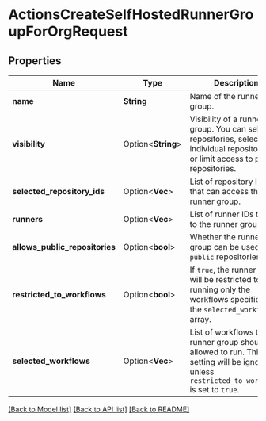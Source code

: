 # ActionsCreateSelfHostedRunnerGroupForOrgRequest

## Properties

Name | Type | Description | Notes
------------ | ------------- | ------------- | -------------
**name** | **String** | Name of the runner group. | 
**visibility** | Option<**String**> | Visibility of a runner group. You can select all repositories, select individual repositories, or limit access to private repositories. | [optional][default to All]
**selected_repository_ids** | Option<**Vec<i32>**> | List of repository IDs that can access the runner group. | [optional]
**runners** | Option<**Vec<i32>**> | List of runner IDs to add to the runner group. | [optional]
**allows_public_repositories** | Option<**bool**> | Whether the runner group can be used by `public` repositories. | [optional][default to false]
**restricted_to_workflows** | Option<**bool**> | If `true`, the runner group will be restricted to running only the workflows specified in the `selected_workflows` array. | [optional][default to false]
**selected_workflows** | Option<**Vec<String>**> | List of workflows the runner group should be allowed to run. This setting will be ignored unless `restricted_to_workflows` is set to `true`. | [optional]

[[Back to Model list]](../README.md#documentation-for-models) [[Back to API list]](../README.md#documentation-for-api-endpoints) [[Back to README]](../README.md)


